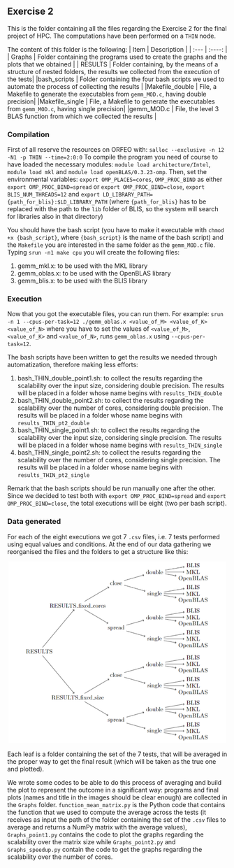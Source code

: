 ## Exercise 2
This is the folder containing all the files regarding the Exercise 2 for the final project of HPC. The computations have been performed on a `THIN` node.


The content of this folder is the following: 
| Item      | Description |
| :---        |    :----:   |
| Graphs      | Folder containing the programs used to create the graphs and the plots that we obtained      |
| RESULTS   | Folder containing, by the means of a structure of nested folders, the results we collected from the execution of the tests|
|bash_scripts | Folder containing the four bash scripts we used to automate the process of collecting the results | 
|Makefile_double | File, a Makefile to generate the executables from `gemm_MOD.c`, having double precision| 
|Makefile_single | File, a Makefile to generate the executables from `gemm_MOD.c`, having single precision| 
|gemm_MOD.c | File, the level 3 BLAS function from which we collected the results | 

### Compilation
First of all reserve the resources on ORFEO with: `salloc --exclusive -n 12 -N1 -p THIN --time=2:0:0`
To compile the program you need of course to have loaded the necessary modules: `module load architecture/Intel`, `module load mkl` and `module load openBLAS/0.3.23-omp`.
Then, set the environmental variables: `export OMP_PLACES=cores`, `OMP_PROC_BIND` as either `export OMP_PROC_BIND=spread` or `export OMP_PROC_BIND=close`, `export BLIS_NUM_THREADS=12` and `export LD_LIBRARY_PATH={path_for_blis}:$LD_LIBRARY_PATH` (where `{path_for_blis}` has to be replaced with the path to the `lib` folder of BLIS, so the system will search for libraries also in that directory)

You should have the bash script (you have to make it executable with `chmod +x {bash_script}`, where `{bash_script}` is the name of the bash script) and the `Makefile` you are interested in the same folder as the `gemm_MOD.c` file.
Typing `srun -n1 make cpu` you will create the following files: 
1. gemm_mkl.x: to be used with the MKL library
2. gemm_oblas.x: to be used with the OpenBLAS library
3. gemm_blis.x: to be used with the BLIS library


### Execution
Now that you got the executable files, you can run them. For example:
`srun -n 1 --cpus-per-task=12 ./gemm_oblas.x <value_of_M> <value_of_K> <value_of_N>`
where you have to set the values of `<value_of_M>`, `<value_of_K>` and `<value_of_N>`, runs `gemm_oblas.x` using `--cpus-per-task=12`.

The bash scripts have been written to get the results we needed through automatization, therefore making less efforts:
1. bash_THIN_double_point1.sh: to collect the results regarding the scalability over the input size, considering double precision. The results will be placed in a folder whose name begins with `results_THIN_double`
2. bash_THIN_double_point2.sh: to collect the results regarding the scalability over the number of cores, considering double precision. The results will be placed in a folder whose name begins with `results_THIN_pt2_double`
3. bash_THIN_single_point1.sh: to collect the results regarding the scalability over the input size, considering single precision. The results will be placed in a folder whose name begins with `results_THIN_single`
4. bash_THIN_single_point2.sh: to collect the results regarding the scalability over the number of cores, considering single precision. The results will be placed in a folder whose name begins with `results_THIN_pt2_single`

Remark that the bash scripts should be run manually one after the other. Since we decided to test both with `export OMP_PROC_BIND=spread` and `export OMP_PROC_BIND=close`, the total executions will be eight (two per bash script).

### Data generated
For each of the eight executions we got 7 `.csv` files, i.e. 7 tests performed using equal values and conditions. At the end of our data gathering we reorganised the files and the folders to get a structure like this:

<p align="center">
<img src="/Exercise_2/RESULTS/folders.png" alt="Structure" width="500"/>
</p>

Each leaf is a folder containing the set of the 7 tests, that will be averaged in the proper way to get the final result (which will be taken as the true one and plotted).

We wrote some codes to be able to do this process of averaging and build the plot to represent the outcome in a significant way: programs and final plots (names and title in the images should be clear enough) are collected in the `Graphs` folder. `function_mean_matrix.py` is the Python code that contains the function that we used to compute the average across the tests (it receives as input the path of the folder containing the set of the `.csv` files to average and returns a NumPy matrix with the average values), `Graphs_point1.py` contains the code to plot the graphs regarding the scalability over the matrix size while `Graphs_point2.py` and `Graphs_speedup.py` contain the code to get the graphs regarding the scalability over the number of cores.


